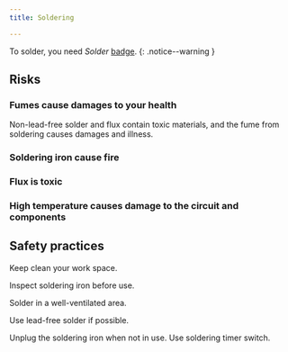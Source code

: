 ```yaml
---
title: Soldering

---
```


To solder, you need _Solder_ [badge](../../badges/).
{: .notice--warning }

## Risks

### Fumes cause damages to your health

Non-lead-free solder and flux contain toxic materials, and the fume from
soldering causes damages and illness.

### Soldering iron cause fire

### Flux is toxic

### High temperature causes damage to the circuit and components

## Safety practices

Keep clean your work space.

Inspect soldering iron before use.

Solder in a well-ventilated area.

Use lead-free solder if possible.

Unplug the soldering iron when not in use. Use soldering timer switch.

